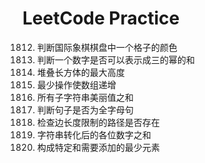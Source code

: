# LeetCode Practice

1812. 判断国际象棋棋盘中一个格子的颜色
1780. 判断一个数字是否可以表示成三的幂的和
1691. 堆叠长方体的最大高度
1827. 最少操作使数组递增
1781. 所有子字符串美丽值之和
1832. 判断句子是否为全字母句
1697. 检查边长度限制的路径是否存在
1945. 字符串转化后的各位数字之和
1785. 构成特定和需要添加的最少元素